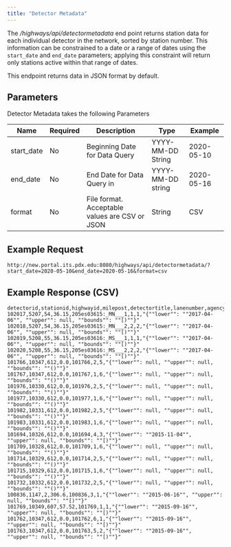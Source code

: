 ```yaml
---
title: "Detector Metadata"
---
```

The _/highways/api/detectormetadata_ end point returns station data for each individual detector in the network, sorted by station number. This information can be constrained to a date or a range of dates using the `start_date` and `end_date` parameters; applying this constraint will return only stations active within that range of dates.

This endpoint returns data in JSON format by default.

## Parameters
Detector Metadata takes the following Parameters

| Name         | Required | Description                                    | Type              | Example      |
| ------------ | -------- | ---------------------------------------------- | ----------------- | ------------ |
|  start_date  | No       | Beginning Date for Data Query                  | YYYY-MM-DD String | 2020-05-10   |
|  end_date    | No       | End Date for Data Query in                     | YYYY-MM-DD string | 2020-05-16   |
|  format      | No       | File format. Acceptable values are CSV or JSON | String            | CSV          |

## Example Request
```http://new.portal.its.pdx.edu:8080/highways/api/detectormetadata/?start_date=2020-05-10&end_date=2020-05-16&format=csv```

## Example Response (CSV)
```
detectorid,stationid,highwayid,milepost,detectortitle,lanenumber,agency_lane,active_dates
102017,5207,54,36.15,205es03615:_MN___1,1,1,"{""lower"": ""2017-04-06"", ""upper"": null, ""bounds"": ""[)""}"
102018,5207,54,36.15,205es03615:_MN___2,2,2,"{""lower"": ""2017-04-06"", ""upper"": null, ""bounds"": ""[)""}"
102019,5208,55,36.15,205es03616:_MS___1,1,1,"{""lower"": ""2017-04-06"", ""upper"": null, ""bounds"": ""[)""}"
102020,5208,55,36.15,205es03616:_MS___2,2,2,"{""lower"": ""2017-04-06"", ""upper"": null, ""bounds"": ""[)""}"
101766,10347,612,0.0,101766,2,5,"{""lower"": null, ""upper"": null, ""bounds"": ""()""}"
101767,10347,612,0.0,101767,1,6,"{""lower"": null, ""upper"": null, ""bounds"": ""()""}"
101976,10330,612,0.0,101976,2,5,"{""lower"": null, ""upper"": null, ""bounds"": ""()""}"
101977,10330,612,0.0,101977,1,6,"{""lower"": null, ""upper"": null, ""bounds"": ""()""}"
101982,10331,612,0.0,101982,2,5,"{""lower"": null, ""upper"": null, ""bounds"": ""()""}"
101983,10331,612,0.0,101983,1,6,"{""lower"": null, ""upper"": null, ""bounds"": ""()""}"
101694,10326,612,0.0,101694,4,3,"{""lower"": ""2015-11-04"", ""upper"": null, ""bounds"": ""[)""}"
101709,10328,612,0.0,101709,1,6,"{""lower"": null, ""upper"": null, ""bounds"": ""()""}"
101714,10329,612,0.0,101714,2,5,"{""lower"": null, ""upper"": null, ""bounds"": ""()""}"
101715,10329,612,0.0,101715,1,6,"{""lower"": null, ""upper"": null, ""bounds"": ""()""}"
101732,10332,612,0.0,101732,2,5,"{""lower"": null, ""upper"": null, ""bounds"": ""()""}"
100836,1147,2,306.6,100836,3,1,"{""lower"": ""2015-06-16"", ""upper"": null, ""bounds"": ""[)""}"
101769,10349,607,57.52,101769,1,1,"{""lower"": ""2015-09-16"", ""upper"": null, ""bounds"": ""[)""}"
101762,10347,612,0.0,101762,6,1,"{""lower"": ""2015-09-16"", ""upper"": null, ""bounds"": ""[)""}"
101763,10347,612,0.0,101763,5,2,"{""lower"": ""2015-09-16"", ""upper"": null, ""bounds"": ""[)""}"
```
